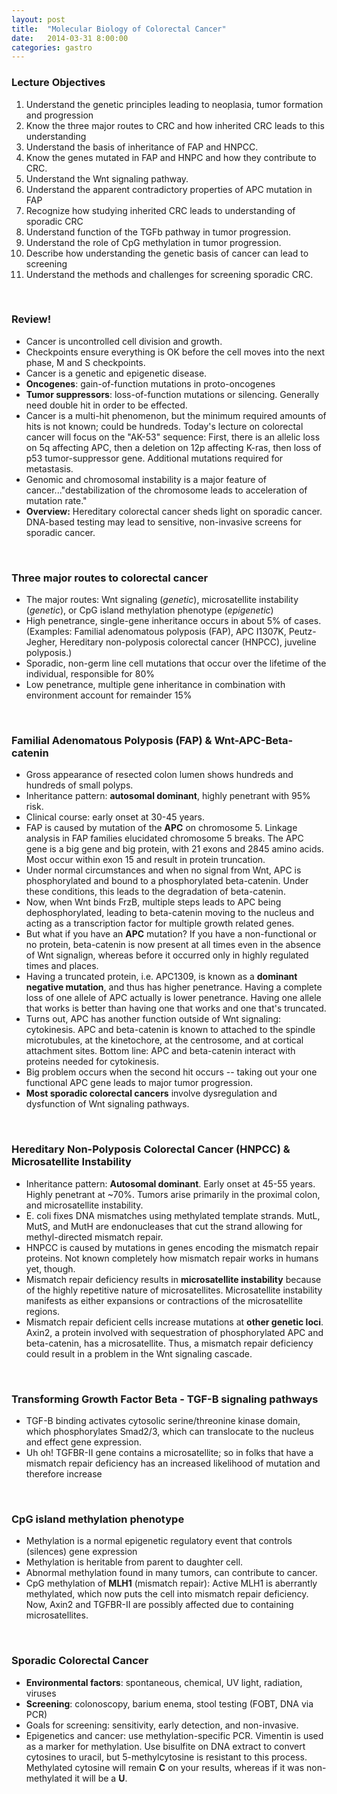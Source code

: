 ```yaml
---
layout: post
title:  "Molecular Biology of Colorectal Cancer"
date:   2014-03-31 8:00:00
categories: gastro
---
```


### Lecture Objectives
1. Understand the genetic principles leading to neoplasia, tumor formation and progression
2. Know the three major routes to CRC and how inherited CRC leads to this understanding
3. Understand the basis of inheritance of FAP and HNPCC.
4. Know the genes mutated in FAP and HNPC and how they contribute to CRC.
5. Understand the Wnt signaling pathway.
6. Understand the apparent contradictory properties of APC mutation in FAP
7. Recognize how studying inherited CRC leads to understanding of sporadic CRC
8. Understand function of the TGFb pathway in tumor progression.
9. Understand the role of CpG methylation in tumor progression.
10. Describe how understanding the genetic basis of cancer can lead to screening
11. Understand the methods and challenges for screening sporadic CRC.

<span><br></span>

### Review!
- Cancer is uncontrolled cell division and growth.
- Checkpoints ensure everything is OK before the cell moves into the next phase, M and S checkpoints.
- Cancer is a genetic and epigenetic disease.
- **Oncogenes**: gain-of-function mutations in proto-oncogenes
- **Tumor suppressors**: loss-of-function mutations or silencing. Generally need double hit in order to be effected.
- Cancer is a multi-hit phenomenon, but the minimum required amounts of hits is not known; could be hundreds. Today's lecture on colorectal cancer will focus on the "AK-53" sequence: First, there is an allelic loss on 5q affecting APC, then a deletion on 12p affecting K-ras, then loss of p53 tumor-suppressor gene. Additional mutations required for metastasis.
- Genomic and chromosomal instability is a major feature of cancer..."destabilization of the chromosome leads to acceleration of mutation rate."
- **Overview:** Hereditary colorectal cancer sheds light on sporadic cancer. DNA-based testing may lead to sensitive, non-invasive screens for sporadic cancer.

<span><br></span>

### Three major routes to colorectal cancer
- The major routes: Wnt signaling (*genetic*), microsatellite instability (*genetic*), or CpG island methylation phenotype (*epigenetic*)
- High penetrance, single-gene inheritance occurs in about 5% of cases. (Examples: Familial adenomatous polyposis (FAP), APC I1307K, Peutz-Jegher, Hereditary non-polyposis colorectal cancer (HNPCC), juveline polyposis.)
- Sporadic, non-germ line cell mutations that occur over the lifetime of the individual, responsible for 80%
- Low penetrance, multiple gene inheritance in combination with environment account for remainder 15%

<span><br></span>

### Familial Adenomatous Polyposis (FAP) & Wnt-APC-Beta-catenin
- Gross appearance of resected colon lumen shows hundreds and hundreds of small polyps.
- Inheritance pattern: **autosomal dominant**, highly penetrant with 95% risk.
- Clinical course: early onset at 30-45 years.
- FAP is caused by mutation of the **APC** on chromosome 5. Linkage analysis in FAP families elucidated chromosome 5 breaks. The APC gene is a big gene and big protein, with 21 exons and 2845 amino acids. Most occur within exon 15 and result in protein truncation.
- Under normal circumstances and when no signal from Wnt, APC is phosphorylated and bound to a phosphorylated beta-catenin. Under these conditions, this leads to the degradation of beta-catenin. 
- Now, when Wnt binds FrzB, multiple steps leads to APC being dephosphorylated, leading to beta-catenin moving to the nucleus and acting as a transcription factor for multiple growth related genes.
- But what if you have an **APC** mutation? If you have a non-functional or no protein, beta-catenin is now present at all times even in the absence of Wnt signalign, whereas before it occurred only in highly regulated times and places.
- Having a truncated protein, i.e. APC1309, is known as a **dominant negative mutation**, and thus has higher penetrance. Having a complete loss of one allele of APC actually is lower penetrance. Having one allele that works is better than having one that works and one that's truncated.
- Turns out, APC has another function outside of Wnt signaling: cytokinesis. APC and beta-catenin is known to attached to the spindle microtubules, at the kinetochore, at the centrosome, and at cortical attachment sites. Bottom line: APC and beta-catenin interact with proteins needed for cytokinesis.
- Big problem occurs when the second hit occurs -- taking out your one functional APC gene leads to major tumor progression.
- **Most sporadic colorectal cancers** involve dysregulation and dysfunction of Wnt signaling pathways. 

<span><br></span>

### Hereditary Non-Polyposis Colorectal Cancer (HNPCC) & Microsatellite Instability 
- Inheritance pattern: **Autosomal dominant**. Early onset at 45-55 years. Highly penetrant at ~70%. Tumors arise primarily in the proximal colon, and microsatellite instability.
- E. coli fixes DNA mismatches using methylated template strands. MutL, MutS, and MutH are endonucleases that cut the strand allowing for methyl-directed mismatch repair.
- HNPCC is caused by mutations in genes encoding the mismatch repair proteins. Not known completely how mismatch repair works in humans yet, though.
- Mismatch repair deficiency results in **microsatellite instability** because of the highly repetitive nature of microsatellites. Microsatellite instability manifests as either expansions or contractions of the microsatellite regions.
- Mismatch repair deficient cells increase mutations at **other genetic loci**. Axin2, a protein involved with sequestration of phosphorylated APC and beta-catenin, has a microsatellite. Thus, a mismatch repair deficiency could result in a problem in the Wnt signaling cascade.

<span><br></span>

### Transforming Growth Factor Beta - TGF-B signaling pathways
- TGF-B binding activates cytosolic serine/threonine kinase domain, which phosphorylates Smad2/3, which can translocate to the nucleus and effect gene expression.
- Uh oh! TGFBR-II gene contains a microsatellite; so in folks that have a mismatch repair deficiency has an increased likelihood of mutation and therefore increase

<span><br></span>

### CpG island methylation phenotype
- Methylation is a normal epigenetic regulatory event that controls (silences) gene expression
- Methylation is heritable from parent to daughter cell.
- Abnormal methylation found in many tumors, can contribute to cancer.
- CpG methylation of **MLH1** (mismatch repair): Active MLH1 is aberrantly methylated, which now puts the cell into mismatch repair deficiency. Now, Axin2 and TGFBR-II are possibly affected due to containing microsatellites.

<span><br></span>

### Sporadic Colorectal Cancer
- **Environmental factors**: spontaneous, chemical, UV light, radiation, viruses
- **Screening**: colonoscopy, barium enema, stool testing (FOBT, DNA via PCR)
- Goals for screening: sensitivity, early detection, and non-invasive. 
- Epigenetics and cancer: use methylation-specific PCR. Vimentin is used as a marker for methylation. Use bisulfite on DNA extract to convert cytosines to uracil, but 5-methylcytosine is resistant to this process. Methylated cytosine will remain **C** on your results, whereas if it was non-methylated it will be a **U**.
